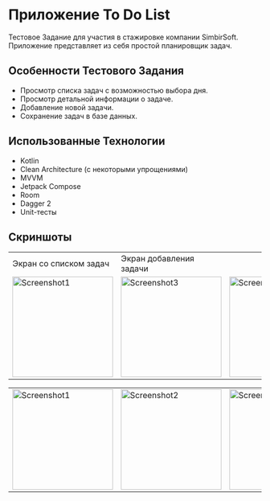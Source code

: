 # Приложение To Do List
Тестовое Задание для участия в стажировке компании SimbirSoft. Приложение представляет из себя простой планировщик задач.

## Особенности Тестового Задания
- Просмотр списка задач с возможностью выбора дня.
- Просмотр детальной информации о задаче.
- Добавление новой задачи.
- Cохранение задач в базе данных.

## Использованные Технологии
- Kotlin
- Clean Architecture (c некоторыми упрощениями)
- MVVM
- Jetpack Compose
- Room
- Dagger 2
- Unit-тесты

## Скриншоты
<p align="center">
  <table align="center" cellspacing="10">
    <tr>
      <td style="width: 200px;>Экран со списком задач</td>
      <td style="width: 200px;>Экран со списком задач</td>
      <td style="width: 200px; text-align: start;>Экран с детальной информацией</td>
      <td style="width: 200px;>Экран добавления задачи</td>
      <td style="width: 200px;>Экран добавления задачи</td>
    </tr>
  </table>
  <table align="center" cellspacing="10">
    <tr>
      <td><img src="https://github.com/sitegit/ToDoList/assets/47815702/dd0342f0-61c4-47ff-923c-87db2a3ddacc" width="200" alt="Screenshot1"/></td>
      <td><img src="https://github.com/sitegit/ToDoList/assets/47815702/d2ee867f-480d-408e-974a-e41c3abfd371" width="200" alt="Screenshot3"/></td>
      <td><img src="https://github.com/sitegit/ToDoList/assets/47815702/c7b54698-f4c7-4e53-8b21-539fed555ced" width="200" alt="Screenshot2"/></td>
      <td><img src="https://github.com/sitegit/ToDoList/assets/47815702/c75ba4b9-1444-41ff-ac44-2e283d90e82f" width="200" alt="Screenshot4"/></td>
      <td><img src="https://github.com/sitegit/ToDoList/assets/47815702/61dd5a58-80ec-4f12-85cc-e23944d55c78" width="200" alt="Screenshot5"/></td>
    </tr>
  </table>
  <table align="center" cellspacing="10">
    <tr>
      <td><img src="https://github.com/sitegit/ToDoList/assets/47815702/68bdd869-770b-4679-8e52-621b6bfda20a" width="200" alt="Screenshot1"/></td>
      <td><img src="https://github.com/sitegit/ToDoList/assets/47815702/518c27ef-c0d1-4a88-81ec-04a24b90617d" width="200" alt="Screenshot2"/></td>
      <td><img src="https://github.com/sitegit/ToDoList/assets/47815702/685e5609-39b3-4bb8-ba0f-3ae0b9dfb534" width="200" alt="Screenshot4"/></td>
      <td><img src="https://github.com/sitegit/ToDoList/assets/47815702/18c6f335-bb08-4d7f-bd3c-3533663f7fe8" width="200" alt="Screenshot3"/></td>
      <td><img src="https://github.com/sitegit/ToDoList/assets/47815702/7744dd84-6cfa-440c-973c-3e1383192456" width="200" alt="Screenshot5"/></td>
    </tr>
  </table>

